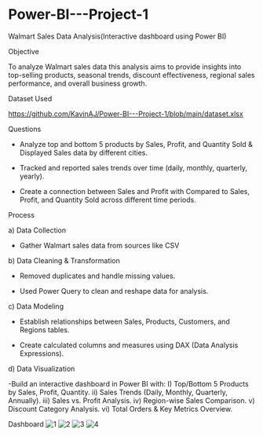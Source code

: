 # Power-BI---Project-1


Walmart Sales Data Analysis(Interactive dashboard using Power BI)

Objective 

To analyze Walmart sales data this analysis aims to provide insights into top-selling products, seasonal trends, discount effectiveness, regional sales performance, and overall business growth. 

Dataset Used

https://github.com/KavinAJ/Power-BI---Project-1/blob/main/dataset.xlsx

Questions

- Analyze top and bottom 5 products by Sales, Profit, and Quantity Sold & 
Displayed Sales data by different cities.

- Tracked and reported sales trends over time (daily, monthly, quarterly, yearly).

- Create a connection between Sales and Profit with Compared to Sales, Profit, and Quantity Sold across different time periods.


Process

a) Data Collection

- Gather Walmart sales data from sources like CSV

b)  Data Cleaning & Transformation

- Removed duplicates and handle missing values.

- Used Power Query to clean and reshape data for analysis.

c) Data Modeling 

- Establish relationships between Sales, Products, Customers, and Regions tables.

- Create calculated columns and measures using DAX (Data Analysis Expressions).

d) Data Visualization 

-Build an interactive dashboard in Power BI with:
I) Top/Bottom 5 Products by Sales, Profit, Quantity.
ii) Sales Trends (Daily, Monthly, Quarterly, Annually).
iii) Sales vs. Profit Analysis.
iv) Region-wise Sales Comparison.
v) Discount Category Analysis.
vi) Total Orders & Key Metrics Overview.

Dashboard
![1](https://github.com/user-attachments/assets/317f18e6-e8ce-4762-ae73-84cd0493d2b4)
![2](https://github.com/user-attachments/assets/c741a53c-47e1-4234-b805-fe6c9aaef1dd)
![3](https://github.com/user-attachments/assets/bacc5602-b18d-4352-8f2e-358c9803c0cf)
![4](https://github.com/user-attachments/assets/22b0237e-2a2f-4822-86d1-450e02086868)







